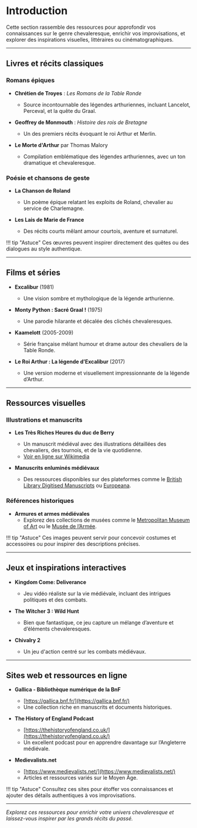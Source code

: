# Introduction

Cette section rassemble des ressources pour approfondir vos connaissances sur le genre chevaleresque, enrichir vos improvisations, et explorer des inspirations visuelles, littéraires ou cinématographiques.

---

## Livres et récits classiques

### Romans épiques

- **Chrétien de Troyes** : *Les Romans de la Table Ronde*  
  - Source incontournable des légendes arthuriennes, incluant Lancelot, Perceval, et la quête du Graal.  

- **Geoffrey de Monmouth** : *Histoire des rois de Bretagne*  
  - Un des premiers récits évoquant le roi Arthur et Merlin.  

- **Le Morte d'Arthur** par Thomas Malory  
  - Compilation emblématique des légendes arthuriennes, avec un ton dramatique et chevaleresque.  

### Poésie et chansons de geste

- **La Chanson de Roland**  
  - Un poème épique relatant les exploits de Roland, chevalier au service de Charlemagne.  

- **Les Lais de Marie de France**  
  - Des récits courts mêlant amour courtois, aventure et surnaturel.  

!!! tip "Astuce"
    Ces œuvres peuvent inspirer directement des quêtes ou des dialogues au style authentique.  

---

## Films et séries

- **Excalibur** (1981)  
  - Une vision sombre et mythologique de la légende arthurienne.  

- **Monty Python : Sacré Graal !** (1975)  
  - Une parodie hilarante et décalée des clichés chevaleresques.  

- **Kaamelott** (2005-2009)  
  - Série française mêlant humour et drame autour des chevaliers de la Table Ronde.  

- **Le Roi Arthur : La légende d’Excalibur** (2017)  
  - Une version moderne et visuellement impressionnante de la légende d’Arthur.  

---

## Ressources visuelles

### Illustrations et manuscrits

- **Les Très Riches Heures du duc de Berry**  
  - Un manuscrit médiéval avec des illustrations détaillées des chevaliers, des tournois, et de la vie quotidienne.  
  - [Voir en ligne sur Wikimedia](https://commons.wikimedia.org/wiki/File:Les_Tr%C3%A8s_Riches_Heures_du_duc_de_Berry.pdf)

- **Manuscrits enluminés médiévaux**  
  - Des ressources disponibles sur des plateformes comme le [British Library Digitised Manuscripts](https://www.bl.uk/research/digitised-manuscripts/) ou [Europeana](https://www.europeana.eu/fr).  

### Références historiques

- **Armures et armes médiévales**  
  - Explorez des collections de musées comme le [Metropolitan Museum of Art](https://www.metmuseum.org/) ou le [Musée de l’Armée](https://www.musee-armee.fr/).  

!!! tip "Astuce"
    Ces images peuvent servir pour concevoir costumes et accessoires ou pour inspirer des descriptions précises.  

---

## Jeux et inspirations interactives

- **Kingdom Come: Deliverance**  
  - Jeu vidéo réaliste sur la vie médiévale, incluant des intrigues politiques et des combats.  

- **The Witcher 3 : Wild Hunt**  
  - Bien que fantastique, ce jeu capture un mélange d’aventure et d’éléments chevaleresques.  

- **Chivalry 2**  
  - Un jeu d'action centré sur les combats médiévaux.  

---

## Sites web et ressources en ligne

- **Gallica - Bibliothèque numérique de la BnF**  
  - [https://gallica.bnf.fr/](https://gallica.bnf.fr/)  
  - Une collection riche en manuscrits et documents historiques.  

- **The History of England Podcast**  
  - [https://thehistoryofengland.co.uk/](https://thehistoryofengland.co.uk/)  
  - Un excellent podcast pour en apprendre davantage sur l’Angleterre médiévale.  

- **Medievalists.net**  
  - [https://www.medievalists.net/](https://www.medievalists.net/)  
  - Articles et ressources variés sur le Moyen Âge.  

!!! tip "Astuce"
    Consultez ces sites pour étoffer vos connaissances et ajouter des détails authentiques à vos improvisations.  

---

*Explorez ces ressources pour enrichir votre univers chevaleresque et laissez-vous inspirer par les grands récits du passé.*  
